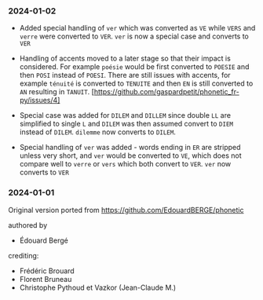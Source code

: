 ### 2024-01-02

- Added special handling of `ver` which was converted as `VE` while `VERS` and `verre` were converted to `VER`. `ver` is now a special case and converts to `VER`

- Handling of accents moved to a later stage so that their impact is considered. For example `poésie` would be first converted to `POESIE` and then `POSI` instead of `POESI`. There are still issues with accents, for example `ténuité` is converted to `TENUITE` and then `EN` is still converted to `AN` resulting in `TANUIT`. [https://github.com/gaspardpetit/phonetic_fr-py/issues/4]

- Special case was added for `DILEM` and `DILLEM` since double `LL` are simplified to single `L` and `DILEM` was then assumed convert to `DIEM` instead of `DILEM`. `dilemme` now converts to `DILEM`.

- Special handling of `ver` was added - words ending in `ER` are stripped unless very short, and `ver` would be converted to `VE`, which does not compare well to `verre` or `vers` which both convert to `VER`. `ver` now converts to `VER`

### 2024-01-01

Original version ported from https://github.com/EdouardBERGE/phonetic

authored by 
- Édouard Bergé

crediting:
- Frédéric Brouard
- Florent Bruneau
- Christophe Pythoud et Vazkor (Jean-Claude M.)